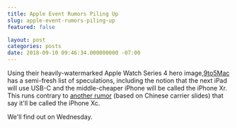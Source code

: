 ```yaml
---
title: Apple Event Rumors Piling Up
slug: apple-event-rumors-piling-up
featured: false

layout: post
categories: posts
date: 2018-09-10 09:46:34.000000000 -07:00
---
```


Using their heavily-watermarked Apple Watch Series 4 hero image,[9to5Mac](https://9to5mac.com/2018/09/10/kuo-iphone-6-1-ipad-pro-usb-c-macbook-touch-id-apple-watch-ecg/) has a semi-fresh list of speculations, including the notion that the next iPad will use USB-C and the middle-cheaper iPhone will be called the iPhone Xr. This runs contrary to [another rumor](https://www.macrumors.com/2018/09/09/iphone-xc-iphone-xs-plus-china-mobile-leak/) (based on Chinese carrier slides) that say it'll be called the iPhone Xc.

We'll find out on Wednesday.

